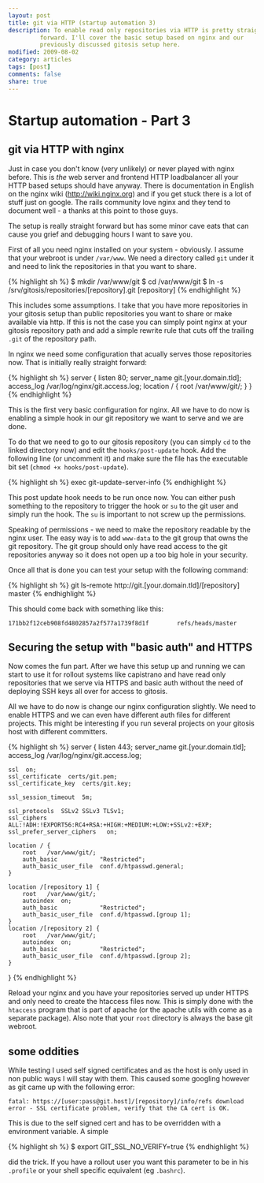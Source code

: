 ```yaml
---
layout: post
title: git via HTTP (startup automation 3)
description: To enable read only repositories via HTTP is pretty straight
         forward. I'll cover the basic setup based on nginx and our
         previously discussed gitosis setup here.
modified: 2009-08-02
category: articles
tags: [post]
comments: false
share: true
---
```


Startup automation - Part 3
===========================

git via HTTP with nginx
-----------------------

Just in case you don't know (very unlikely) or never played with nginx
before. This is _the_ web server and frontend HTTP loadbalancer all your
HTTP based setups should have anyway. There is documentation in English
on the nginx wiki (<a href="http://wiki.nginx.org">http://wiki.nginx.org</a>) 
and if you get stuck there is a lot of stuff just on google. The rails
community love nginx and they tend to document well - a thanks at this
point to those guys.

The setup is really straight forward but has some minor cave eats that
can cause you grief and debugging hours I want to save you.

First of all you need nginx installed on your system - obviously. I
assume that your webroot is under `/var/www`. We need a directory called
`git` under it and need to link the repositories in that you want to
share.

{% highlight sh %}
$ mkdir /var/www/git
$ cd /var/www/git
$ ln -s /srv/gitosis/repositories/[repository].git [repository]
{% endhighlight %}

This includes some assumptions. I take that you have more repositories
in your gitosis setup than public repositories you want to share or make
available via http. If this is not the case you can simply point nginx
at your gitosis repository path and add a simple rewrite rule that cuts
off the trailing `.git` of the repository path.

In nginx we need some configuration that acually serves those
repositories now. That is initially really straight forward:

{% highlight sh %}
server {
    listen   80;
    server_name  git.[your.domain.tld];
    access_log  /var/log/nginx/git.access.log;
    location / {
        root   /var/www/git/;
    }
}
{% endhighlight %}

This is the first very basic configuration for nginx. All we have to do
now is enabling a simple hook in our git repository we want to serve
and we are done.

To do that we need to go to our gitosis repository (you can simply `cd` to
the linked directory now) and edit the `hooks/post-update` hook. Add the
following line (or uncomment it) and make sure the file has the
executable bit set (`chmod +x hooks/post-update`).

{% highlight sh %}
exec git-update-server-info
{% endhighlight %}

This post update hook needs to be run once now. You can either push
something to the repository to trigger the hook or `su` to the git user
and simply run the hook. The `su` is important to not screw up the
permissions.

Speaking of permissions - we need to make the repository readable by the
nginx user. The easy way is to add `www-data` to the git group that owns
the git repository. The git group should only have read access to the
git repositories anyway so it does not open up a too big hole in your
security.

Once all that is done you can test your setup with the following
command:

{% highlight sh %}
git ls-remote
http://git.[your.domain.tld]/[repository] master
{% endhighlight %}

This should come back with something like this:

`171bb2f12ceb908fd4802857a2f577a1739f8d1f        refs/heads/master`

Securing the setup with "basic auth" and HTTPS
----------------------------------------------

Now comes the fun part. After we have this setup up and running we can
start to use it for rollout systems like capistrano and have read only
repositories that we serve via HTTPS and basic auth without the need of
deploying SSH keys all over for access to gitosis.

All we have to do now is change our nginx configuration slightly. We
need to enable HTTPS and we can even have different auth files for
different projects. This might be interesting if you run several
projects on your gitosis host with different committers.  

{% highlight sh %}
server {
    listen   443;
    server_name  git.[your.domain.tld];
    access_log  /var/log/nginx/git.access.log;

    ssl  on;
    ssl_certificate  certs/git.pem;
    ssl_certificate_key  certs/git.key;

    ssl_session_timeout  5m;

    ssl_protocols  SSLv2 SSLv3 TLSv1;
    ssl_ciphers  ALL:!ADH:!EXPORT56:RC4+RSA:+HIGH:+MEDIUM:+LOW:+SSLv2:+EXP;
    ssl_prefer_server_ciphers   on;

    location / {
        root   /var/www/git/;
        auth_basic            "Restricted";
        auth_basic_user_file  conf.d/htpasswd.general;
    }

    location /[repository 1] {
        root   /var/www/git/;
        autoindex  on;
        auth_basic            "Restricted";
        auth_basic_user_file  conf.d/htpasswd.[group 1];
    }
    location /[repository 2] {
        root   /var/www/git/;
        autoindex  on;
        auth_basic            "Restricted";
        auth_basic_user_file  conf.d/htpasswd.[group 2];
    }
}
{% endhighlight %}

Reload your nginx and you have your repositories served up under HTTPS
and only need to create the htaccess files now. This is simply done with
the `htaccess` program that is part of apache (or the apache utils with
come as a separate package).
Also note that your `root` directory is always the base git webroot.

some oddities
-------------

While testing I used self signed certificates and as the host is only
used in non public ways I will stay with them. This caused some googling
however as git came up with the following error:

`fatal: https://[user:pass@git.host]/[repository]/info/refs download error - SSL certificate problem, verify that the CA cert is OK. `

This is due to the self signed cert and has to be overridden with a
environment variable. A simple

{% highlight sh %}
$ export GIT_SSL_NO_VERIFY=true
{% endhighlight %}

did the trick. If you have a rollout user you want this parameter to be
in his `.profile` or your shell specific equivalent (eg `.bashrc`).

